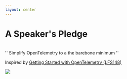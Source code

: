 ```yaml
---
layout: center
---
```


# A Speaker's Pledge

<br>
<v-click>
'' Simplify OpenTelemetry to a the barebone minimum ''
</v-click>
<br>
<v-click>

Inspired by [Getting Started with OpenTelemetry (LFS148)](https://trainingportal.linuxfoundation.org/learn/course/getting-started-with-opentelemetry-lfs148/)
</v-click>

<v-click><img src="https://media0.giphy.com/media/v1.Y2lkPTc5MGI3NjExbGgzNnJzM2d6NmQ2bWlxZThqYjFkdHVlOXlpZDZoN3EzcHE2eGE2aCZlcD12MV9pbnRlcm5hbF9naWZfYnlfaWQmY3Q9Zw/RiuNuM02n5VzEG5NwR/giphy.gif"></v-click>

<style>
  .slidev-layout {
    background: linear-gradient(to right, #A11CAF, #5B21B6);
}
</style>

<!--
- A talk about OpenTelemetry
- KubeCon newbie
- yet working around it since 2020
- I wish somebody made this for me
-->

<!--
You can have `style` tags in markdown to override the style for the current page.
Learn more: https://sli.dev/guide/syntax#embedded-styles
-->
